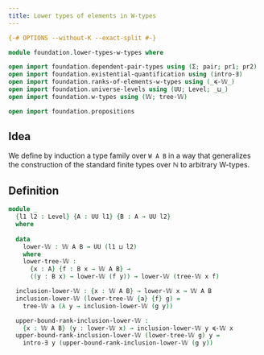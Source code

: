 ```yaml
---
title: Lower types of elements in W-types
---
```


```agda
{-# OPTIONS --without-K --exact-split #-}

module foundation.lower-types-w-types where

open import foundation.dependent-pair-types using (Σ; pair; pr1; pr2)
open import foundation.existential-quantification using (intro-∃)
open import foundation.ranks-of-elements-w-types using (_≼-𝕎_)
open import foundation.universe-levels using (UU; Level; _⊔_)
open import foundation.w-types using (𝕎; tree-𝕎)

open import foundation.propositions
```

## Idea

We define by induction a type family over `W A B` in a way that generalizes the construction of the standard finite types over ℕ to arbitrary W-types.

## Definition

```agda
module _
  {l1 l2 : Level} {A : UU l1} {B : A → UU l2}
  where
  
  data
    lower-𝕎 : 𝕎 A B → UU (l1 ⊔ l2)
    where
    lower-tree-𝕎 :
      {x : A} {f : B x → 𝕎 A B} →
      ((y : B x) → lower-𝕎 (f y)) → lower-𝕎 (tree-𝕎 x f)

  inclusion-lower-𝕎 : {x : 𝕎 A B} → lower-𝕎 x → 𝕎 A B
  inclusion-lower-𝕎 (lower-tree-𝕎 {a} {f} g) =
    tree-𝕎 a (λ y → inclusion-lower-𝕎 (g y))

  upper-bound-rank-inclusion-lower-𝕎 :
    {x : 𝕎 A B} (y : lower-𝕎 x) → inclusion-lower-𝕎 y ≼-𝕎 x
  upper-bound-rank-inclusion-lower-𝕎 (lower-tree-𝕎 g) y =
    intro-∃ y (upper-bound-rank-inclusion-lower-𝕎 (g y))
```
